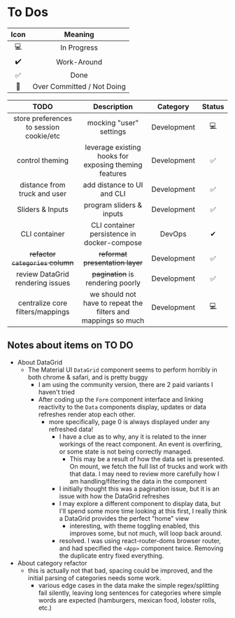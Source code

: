 # To Dos

| Icon |          Meaning           |
| :--: | :------------------------: |
|  💻  |        In Progress         |
|  ✔️  |        Work-Around         |
|  ✅  |            Done            |
|  🤣  | Over Committed / Not Doing |

|                  TODO                   |                          Description                          |  Category   | Status |
| :-------------------------------------: | :-----------------------------------------------------------: | :---------: | :----: |
| store preferences to session cookie/etc |                    mocking "user" settings                    | Development |   💻   |
|             control theming             |     leverage existing hooks for exposing theming features     | Development |   ✅   |
|      distance from truck and user       |                  add distance to UI and CLI                   | Development |   ✅   |
|            Sliders & Inputs             |                   program sliders & inputs                    | Development |   ✅   |
|              CLI container              |          CLI container persistence in docker-compose          |   DevOps    |   ✔    |
|    ~~refactor `categories` column~~     |                ~~reformat presentation layer~~                | Development |   ✅   |
|    review DataGrid rendering issues     |              ~~pagination~~ is rendering poorly               | Development |   ✅   |
|    centralize core filters/mappings     | we should not have to repeat the filters and mappings so much | Development |   💻   |

## Notes about items on TO DO

- About DataGrid
  - The Material UI `DataGrid` component seems to perform horribly in both chrome & safari, and is pretty buggy
    - I am using the community version, there are 2 paid variants I haven't tried
    - After coding up the `Form` component interface and linking reactivity to the `Data` components display, updates or data refreshes render atop each other.
      - more specifically, page 0 is always displayed under any refreshed data!
        - I have a clue as to why, any it is related to the inner workings of the react component. An event is overfiring, or some state is not being correctly managed.
          - This may be a result of how the data set is presented. On mount, we fetch the full list of trucks and work with that data. I may need to review more carefully how I am handling/filtering the data in the component
        - I initially thought this was a pagination issue, but it is an issue with how the DataGrid refreshes
        - I may explore a different component to display data, but I'll spend some more time looking at this first, I really think a DataGrid provides the perfect "home" view
          - interesting, with theme toggling enabled, this improves some, but not much, will loop back around.
        - resolved. I was using react-router-doms browser router, and had specified the `<App>` component twice. Removing the duplicate entry fixed everything.
- About category refactor
  - this is actually not that bad, spacing could be improved, and the initial parsing of categories needs some work.
    - various edge cases in the data make the simple regex/splitting fail silently, leaving long sentences for categories where simple words are expected (hamburgers, mexican food, lobster rolls, etc.)
